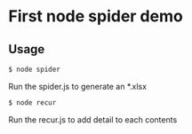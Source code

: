 First node spider demo
===

Usage
----

```bash
$ node spider
```
Run the spider.js to generate an *.xlsx

```bash
$ node recur
```

Run the recur.js to add detail to each contents